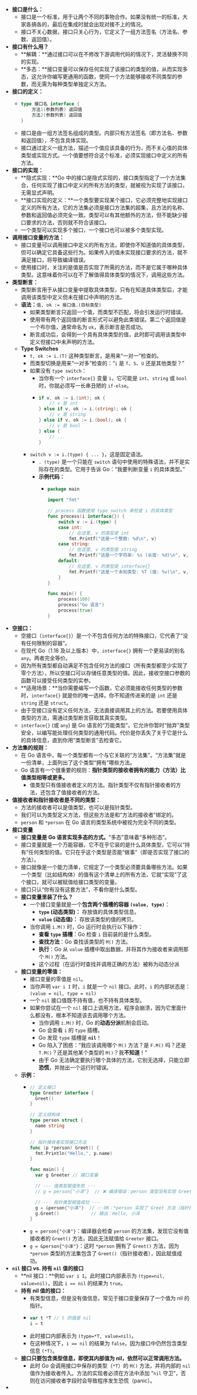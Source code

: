 - **接口是什么：**
	- 接口是一个标准，用于让两个不同的事物合作。如果没有统一的标准，大家各搞各的，最后在集成时就会出现对接不上的情况。
	- 接口不关心数据，接口只关心行为，它定义了一组方法签名（方法名、参数、返回值）。
- **接口有什么用？**
	- **解耦：**通过接口可以在不修改下游调用代码的情况下，灵活替换不同的实现。
	- **多态：**接口变量可以保存任何实现了该接口的类型的值，从而实现多态，这允许你编写更通用的函数，使同一个方法能够接收不同类型的参数，而无需为每种类型单独定义方法。
- **接口的定义：**
	- ```go
	  type 接口名 interface {
	      方法1(参数列表) 返回值
	      方法2(参数列表) 返回值
	  }
	  ```
	- 接口是由一组方法签名组成的类型。内部只有方法签名（即方法名、参数和返回值），不包含具体实现。
	- 接口通过定义一组方法，描述一个值应该具备的行为，而不关心值的具体类型或实现方式。一个值要想符合这个标准，必须实现接口中定义的所有方法。
- **接口的实现：**
	- **隐式实现：**Go 中的接口是隐式实现的，接口类型指定了一个方法集合，任何实现了接口中定义的所有方法的类型，就被视为实现了该接口，无需显式声明。
	- **接口实现的定义：**一个类型要实现某个接口，它必须完整地实现接口定义的所有方法，它的方法集必须是接口方法集的超集，且方法的名称、参数和返回值必须完全一致。类型可以有其他额外的方法，但不能缺少接口要求的方法，否则就不符合该接口。
	- 一个类型可以实现多个接口，一个接口也可以被多个类型实现。
- **调用接口变量的方法：**
	- 接口变量可以调用接口中定义的所有方法，即使你不知道值的具体类型，但可以确定它具备这些行为。如果传入的值未实现接口要求的方法，就不满足接口，将导致编译错误。
	- 使用接口时，关注的是值是否实现了所需的方法，而不是它属于哪种具体类型。这意味着你可以在不了解值得具体类型的情况下，调用这些方法。
- **类型断言：**
	- 类型断言用于从接口变量中提取具体类型，只有在知道具体类型后，才能调用该类型中定义但未在接口中声明的方法。
	- **语法：**`值, ok := 接口值.(目标类型)`
		- 如果类型断言只返回一个值，而类型不匹配，将会引发运行时错误。
		- 使用带有两个返回值的断言形式可以避免此类错误。第二个返回值是一个布尔值，通常命名为 `ok`，表示断言是否成功。
		- 断言成功后，会得到一个具有具体类型的值，此时即可调用该类型中定义但接口中未声明的方法。
	- **Type Switches**
		- `t, ok := i.(T)` 这种类型断言，是用来“一对一”检查的。
		- 而类型切换是用来“一对多”检查的：“`i` 是 `T`、`S`、`U` 还是其他类型？”
		- 如果没有 `type switch`：
			- 当你有一个 `interface{}` 变量 `i`，它可能是 `int`、`string` 或 `bool` 时，你就必须写一长串丑陋的 `if-else`。
			- ```go
			  if v, ok := i.(int); ok {
			      // v 是 int
			  } else if v, ok := i.(string); ok {
			      // v 是 string
			  } else if v, ok := i.(bool); ok {
			      // v 是 bool
			  } else {
			      // ...
			  }
			  ```
		- `switch v := i.(type) { ... }`，这是固定语法。
			- `. (type)` 是一个只能在 `switch` 语句中使用的特殊语法，并不是实际存在的类型。它用于告诉 Go：“我要判断变量 `i` 的具体类型。”
			- **示例代码：**
				- ```go
				  package main
				  
				  import "fmt"
				  
				  // process 函数使用 type switch 来检查 i 的具体类型
				  func process(i interface{}) {
				      switch v := i.(type) {
				      case int:
				          // 在这里, v 的类型是 int
				          fmt.Printf("这是一个整数: %d\n", v)
				      case string:
				          // 在这里, v 的类型是 string
				          fmt.Printf("这是一个字符串: %s (长度: %d)\n", v, len(v))
				      default:
				          // 在这里, v 的类型是 interface{}
				          fmt.Printf("这是一个未知类型: %T (值: %v)\n", v, v)
				      }
				  }
				  
				  func main() {
				      process(100)
				      process("Go 语言")
				      process(true)
				  }
				  ```
- **空接口：**
	- 空接口（`interface{}`）是一个不包含任何方法的特殊接口，它代表了“没有任何限制的容器”。
	- 在现代 Go（1.18 及以上版本）中，`interface{}` 拥有一个更易读的别名 `any`。两者完全等价。
	- 因为所有类型都自动满足不包含任何方法的接口（所有类型都至少实现了零个方法），所以空接口可以存储任意类型的值。因此，接收空接口参数的函数可以接受任何类型的实参。
	- **适用场景：**当你需要编写一个函数，它必须能接收任何类型的参数时，`interface{}` 就是你的唯一选择。你不知道传进来的是 `int` 还是 `string` 还是 `struct`。
	- 由于空接口没有定义任何方法，无法直接调用其上的方法。若要使用具体类型的方法，需通过类型断言获取其真实类型。
	- `interface{}` (或 `any`) 是 Go 语言的“万能类型”。它允许你暂时“抛弃”类型安全，以编写能处理任何类型的通用代码。代价是你丢失了关于它是什么的具体信息，直到你用“类型断言”去检查它。
- **方法集的规则：**
	- 在 Go 语言中，每一个类型都有一个与它关联的“方法集”。“方法集”就是一份清单，上面列出了这个类型“拥有”哪些方法。
	- Go 语言有一个很重要的规则：**指针类型的接收者拥有的能力（方法）比值类型相等或更多。**
		- 值类型只有值接收者定义的方法。指针类型不仅有指针接收者的方法，还包含了值接收者的方法。
- **值接收者和指针接收者是不同的类型：**
	- 方法的接收者可以是值类型，也可以是指针类型。
	- 我们可以为类型定义方法，但这些方法是和“方法的接收者”绑定的。
	- `person` 和 `*person` 在 Go 语言的类型系统中被视为完全不同的类型。
- **接口变量**
	- **接口变量是 Go 语言实现多态的方式。**“多态”意味着“多种形态”。
	- 接口变量就是一个万能容器，它不在乎它装的是什么具体类型，它可以“持有”任何类型的值。它只在乎这个类型是否能“做事”（即是否实现了接口的方法）。
	- 接口就像是一个能力清单，它规定了一个类型必须要具备哪些方法。如果一个类型（比如结构体）的值有这个清单上的所有方法，它就“实现”了这个接口，就可以被赋值给接口类型的变量。
	- 接口只认“你有没有这套方法”，不看你是什么类型。
	- **接口变量里装了什么？**
		- 一个接口变量就是一个**包含两个插槽的容器 `(value, type)`**：
			- **`type` (动态类型)：** 存放值的具体类型信息。
			- **`value` (动态值)：** 存放该类型的值的拷贝。
		- 当你调用 `i.M()` 时，Go 运行时会执行以下操作：
			- **查看 `type` 插槽**：Go 检查 `i` 目前装的是什么类型。
			- **查找方法**：Go 查找该类型的 `M()` 方法。
			- **执行**：Go 从 `value` 插槽中取出数据，并将其作为接收者来调用那个 `M()` 方法。
			- 这个过程（在运行时查找并调用正确的方法）被称为动态分派
	- **接口变量的零值：**
		- 接口变量的零值是 `nil`。
		- 当你声明 `var i I` 时，`i` 就是一个 `nil` 接口。此时，`i` 的内部状态是：`(value = nil, type = nil)`
		- 一个 `nil` 接口值既不持有值，也不持有具体类型。
		- 如果你尝试在一个 `nil` 接口上调用方法，程序会崩溃，因为它里面什么都没有，根本不知道该去调用哪个方法。
			- 当你调用 `i.M()` 时，Go 的**动态分派**机制会启动。
			- Go 会查看 `i` 的 `type` 插槽。
			- Go 发现 `type` 插槽是 **`nil`**！
			- Go 陷入了困惑：“我应该调用哪个 `M()` 方法？是 `F.M()` 吗？还是 `T.M()`？还是其他某个类型的 `M()`？我**不知道**！”
			- 由于 Go 无法确定要执行哪个具体的方法，它别无选择，只能立即**恐慌**，并抛出一个运行时错误。
	- **示例：**
		- ```go
		  // 定义接口
		  type Greeter interface {
		  	Greet()
		  }
		  
		  // 定义结构体
		  type person struct {
		  	name string
		  }
		  
		  // 指针接收者实现接口方法
		  func (p *person) Greet() {
		  	fmt.Println("Hello,", p.name)
		  }
		  
		  func main() {
		  	var g Greeter // 接口变量
		  
		  	// --- 值类型赋值失败 ---
		  	// g = person{"小泽"}  // ❌ 编译错误：person 类型没有实现 Greet 方法（它没有指针接收者）
		  
		  	// --- 指针类型赋值成功 ---
		  	g = &person{"小泽"}  // ✅ OK：*person 实现了 Greet 方法（指针接收者）
		  	g.Greet()            // 输出：Hello, 小泽
		  }
		  ```
		- `g = person{"小泽"}`：编译器会检查 `person` 的方法集，发现它没有值接收者的 `Greet()` 方法，因此无法赋值给 `Greeter` 接口。
		- `g = &person{"小泽"}`：这时 `*person` 拥有了 `Greet()` 方法，因为 `*person` 类型的方法集包含了 `Greet()`（指针接收者），因此赋值成功。
- **`nil` 接口 vs. 持有 `nil` 值的接口**
	- **nil 接口：**例如 `var i I`。此时接口内部表示为 `(type=nil, value=nil)`，因此 `i == nil` 的结果为 `true`。
	- **持有 nil 值的接口：**
		- 有类型信息，但是没有值信息，常见于接口变量保存了一个值为 nil 的指针。
		- ```go
		  var t *T // t 的值是 nil
		  i = t
		  ```
		- 此时接口内部表示为 `(type=*T, value=nil)`。
		- 在这种情况下，`i == nil` 的结果为 `false`，因为接口中仍然包含类型信息 `(*T)`。
	- **接口只要包含类型信息，即使其内部值为 nil，依然可以正常调用方法。**
		- 此时 Go 会调用接口中保存的类型（`*T`）的 `M()` 方法，并将内部的 `nil` 值作为接收者传入。方法的实现者必须在方法中添加 “`nil` 守卫”，否则在访问接收者字段时会导致程序发生恐慌（panic）。
-